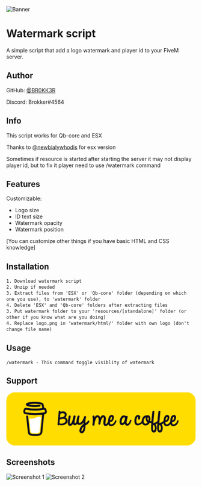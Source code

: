 ![Banner](https://forum.cfx.re/uploads/default/original/4X/d/b/0/db0d57f180c86f95a1a7144507bb68f1d1afd3da.jpeg)

# Watermark script

A simple script that add a logo watermark and player id to your FiveM server.
## Author

GitHub: [@BR0KK3R](https://github.com/BR0KK3R)

Discord: Brokker#4564

## Info

This script works for Qb-core and ESX

Thanks to [@newbialywhodis](https://github.com/newbialywhodis) for esx version

Sometimes if resource is started after starting the server it may not display player id, but to fix it player need to use /watermark command
## Features

Customizable:
   - Logo size
   - ID text size
   - Watermark opacity
   - Watermark position
    
[You can customize other things if you have basic HTML and CSS knowledge]


## Installation

    1. Download watermark script
    2. Unzip if needed
    3. Extract files from 'ESX' or 'Qb-core' folder (depending on which one you use), to 'watermark' folder
    4. Delete 'ESX' and 'Qb-core' folders after extracting files
    3. Put watermark folder to your 'resources/[standalone]' folder (or other if you know what are you doing)
    4. Replace logo.png in 'watermark/html/' folder with own logo (don't change file name)

## Usage

```
/watermark - This command toggle visiblity of watermark
```

## Support

[![buymeacoffee](https://github.com/BR0KK3R/BR0KK3R/blob/main/bmcbrand/Buttons%20&%20Icons/yellow-button.png?raw=true)](https://buymeacoffee.com/brokker)

## Screenshots

![Screenshot 1](https://i.ibb.co/H2CpgdN/Showcase-1.jpg)
![Screenshot 2](https://i.ibb.co/1rhF9Kb/Showcase-2.jpg)
